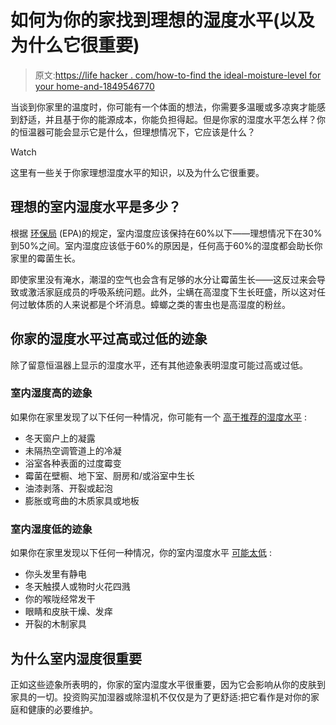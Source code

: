 # 如何为你的家找到理想的湿度水平(以及为什么它很重要)

> 原文:[https://life hacker . com/how-to-find the ideal-moisture-level for your home-and-1849546770](https://lifehacker.com/how-to-find-the-ideal-humidity-level-for-your-home-and-1849546770)

当谈到你家里的温度时，你可能有一个体面的想法，你需要多温暖或多凉爽才能感到舒适，并且基于你的能源成本，你能负担得起。但是你家的湿度水平怎么样？你的恒温器可能会显示它是什么，但理想情况下，它应该是什么？

Watch

这里有一些关于你家理想湿度水平的知识，以及为什么它很重要。

## 理想的室内湿度水平是多少？

根据 [环保局](https://www.epa.gov/mold/mold-course-chapter-2#:~:text=Indoor%20relative%20humidity%20(RH)%20should,Humidifiers) (EPA)的规定，室内湿度应该保持在60%以下——理想情况下在30%到50%之间。室内湿度应该低于60%的原因是，任何高于60%的湿度都会助长你家里的霉菌生长。

即使家里没有淹水，潮湿的空气也会含有足够的水分让霉菌生长——这反过来会导致或激活家庭成员的呼吸系统问题。此外，尘螨在高湿度下生长旺盛，所以这对任何过敏体质的人来说都是个坏消息。蟑螂之类的害虫也是高湿度的粉丝。

## 你家的湿度水平过高或过低的迹象

除了留意恒温器上显示的湿度水平，还有其他迹象表明湿度可能过高或过低。

### 室内湿度高的迹象

如果你在家里发现了以下任何一种情况，你可能有一个 [高于推荐的湿度水平](https://extension.umn.edu/moisture-and-mold-indoors/do-you-have-too-much-moisture-your-home) :

*   冬天窗户上的凝露
*   未隔热空调管道上的冷凝
*   浴室各种表面的过度霉变
*   霉菌在壁橱、地下室、厨房和/或浴室中生长
*   油漆剥落、开裂或起泡
*   膨胀或弯曲的木质家具或地板

### 室内湿度低的迹象

如果你在家里发现以下任何一种情况，你的室内湿度水平 [可能太低](https://health.clevelandclinic.org/how-you-can-tell-if-you-need-a-humidifier/) :

*   你头发里有静电
*   冬天触摸人或物时火花四溅
*   你的喉咙经常发干
*   眼睛和皮肤干燥、发痒
*   开裂的木制家具

## 为什么室内湿度很重要

正如这些迹象所表明的，你家的室内湿度水平很重要，因为它会影响从你的皮肤到家具的一切。投资购买加湿器或除湿机不仅仅是为了更舒适:把它看作是对你的家庭和健康的必要维护。